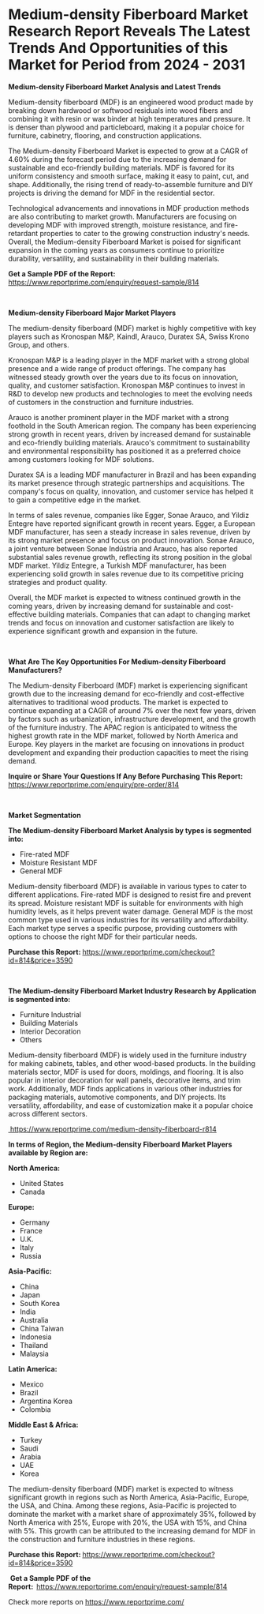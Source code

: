 <p><h1>Medium-density Fiberboard Market Research Report Reveals The Latest Trends And Opportunities of this Market for Period from 2024 - 2031</h1></p><p><strong>Medium-density Fiberboard Market Analysis and Latest Trends</strong></p>
<p><p>Medium-density fiberboard (MDF) is an engineered wood product made by breaking down hardwood or softwood residuals into wood fibers and combining it with resin or wax binder at high temperatures and pressure. It is denser than plywood and particleboard, making it a popular choice for furniture, cabinetry, flooring, and construction applications.</p><p>The Medium-density Fiberboard Market is expected to grow at a CAGR of 4.60% during the forecast period due to the increasing demand for sustainable and eco-friendly building materials. MDF is favored for its uniform consistency and smooth surface, making it easy to paint, cut, and shape. Additionally, the rising trend of ready-to-assemble furniture and DIY projects is driving the demand for MDF in the residential sector.</p><p>Technological advancements and innovations in MDF production methods are also contributing to market growth. Manufacturers are focusing on developing MDF with improved strength, moisture resistance, and fire-retardant properties to cater to the growing construction industry's needs. Overall, the Medium-density Fiberboard Market is poised for significant expansion in the coming years as consumers continue to prioritize durability, versatility, and sustainability in their building materials.</p></p>
<p><strong>Get a Sample PDF of the Report:&nbsp;</strong> <a href="https://www.reportprime.com/enquiry/request-sample/814">https://www.reportprime.com/enquiry/request-sample/814</a></p>
<p>&nbsp;</p>
<p><strong>Medium-density Fiberboard Major Market Players</strong></p>
<p><p>The medium-density fiberboard (MDF) market is highly competitive with key players such as Kronospan M&P, Kaindl, Arauco, Duratex SA, Swiss Krono Group, and others. </p><p>Kronospan M&P is a leading player in the MDF market with a strong global presence and a wide range of product offerings. The company has witnessed steady growth over the years due to its focus on innovation, quality, and customer satisfaction. Kronospan M&P continues to invest in R&D to develop new products and technologies to meet the evolving needs of customers in the construction and furniture industries.</p><p>Arauco is another prominent player in the MDF market with a strong foothold in the South American region. The company has been experiencing strong growth in recent years, driven by increased demand for sustainable and eco-friendly building materials. Arauco's commitment to sustainability and environmental responsibility has positioned it as a preferred choice among customers looking for MDF solutions.</p><p>Duratex SA is a leading MDF manufacturer in Brazil and has been expanding its market presence through strategic partnerships and acquisitions. The company's focus on quality, innovation, and customer service has helped it to gain a competitive edge in the market.</p><p>In terms of sales revenue, companies like Egger, Sonae Arauco, and Yildiz Entegre have reported significant growth in recent years. Egger, a European MDF manufacturer, has seen a steady increase in sales revenue, driven by its strong market presence and focus on product innovation. Sonae Arauco, a joint venture between Sonae Indústria and Arauco, has also reported substantial sales revenue growth, reflecting its strong position in the global MDF market. Yildiz Entegre, a Turkish MDF manufacturer, has been experiencing solid growth in sales revenue due to its competitive pricing strategies and product quality.</p><p>Overall, the MDF market is expected to witness continued growth in the coming years, driven by increasing demand for sustainable and cost-effective building materials. Companies that can adapt to changing market trends and focus on innovation and customer satisfaction are likely to experience significant growth and expansion in the future.</p></p>
<p>&nbsp;</p>
<p><strong>What Are The Key Opportunities For Medium-density Fiberboard Manufacturers?</strong></p>
<p><p>The Medium-density Fiberboard (MDF) market is experiencing significant growth due to the increasing demand for eco-friendly and cost-effective alternatives to traditional wood products. The market is expected to continue expanding at a CAGR of around 7% over the next few years, driven by factors such as urbanization, infrastructure development, and the growth of the furniture industry. The APAC region is anticipated to witness the highest growth rate in the MDF market, followed by North America and Europe. Key players in the market are focusing on innovations in product development and expanding their production capacities to meet the rising demand.</p></p>
<p><strong>Inquire or Share Your Questions If Any Before Purchasing This Report:</strong> <a href="https://www.reportprime.com/enquiry/pre-order/814">https://www.reportprime.com/enquiry/pre-order/814</a></p>
<p>&nbsp;</p>
<p><strong>Market Segmentation</strong></p>
<p><strong>The Medium-density Fiberboard Market Analysis by types is segmented into:</strong></p>
<p><ul><li>Fire-rated MDF</li><li>Moisture Resistant MDF</li><li>General MDF</li></ul></p>
<p><p>Medium-density fiberboard (MDF) is available in various types to cater to different applications. Fire-rated MDF is designed to resist fire and prevent its spread. Moisture resistant MDF is suitable for environments with high humidity levels, as it helps prevent water damage. General MDF is the most common type used in various industries for its versatility and affordability. Each market type serves a specific purpose, providing customers with options to choose the right MDF for their particular needs.</p></p>
<p><strong>Purchase this Report:&nbsp;</strong><a href="https://www.reportprime.com/checkout?id=814&price=3590">https://www.reportprime.com/checkout?id=814&price=3590</a></p>
<p>&nbsp;</p>
<p><strong>The Medium-density Fiberboard Market Industry Research by Application is segmented into:</strong></p>
<p><ul><li>Furniture Industrial</li><li>Building Materials</li><li>Interior Decoration</li><li>Others</li></ul></p>
<p><p>Medium-density fiberboard (MDF) is widely used in the furniture industry for making cabinets, tables, and other wood-based products. In the building materials sector, MDF is used for doors, moldings, and flooring. It is also popular in interior decoration for wall panels, decorative items, and trim work. Additionally, MDF finds applications in various other industries for packaging materials, automotive components, and DIY projects. Its versatility, affordability, and ease of customization make it a popular choice across different sectors.</p></p>
<p><a href="https://www.reportprime.com/medium-density-fiberboard-r814">&nbsp;https://www.reportprime.com/medium-density-fiberboard-r814</a></p>
<p><strong>In terms of Region, the Medium-density Fiberboard Market Players available by Region are:</strong></p>
<p>
    <p> <strong> North America: </strong>
        <ul>
            <li>United States</li>
            <li>Canada</li>
        </ul>
        </p> 
    <p> <strong> Europe: </strong>
        <ul>
            <li>Germany</li>
            <li>France</li>
            <li>U.K.</li>
            <li>Italy</li>
            <li>Russia</li>
        </ul>
        </p> 
    <p> <strong> Asia-Pacific: </strong>
        <ul>
            <li>China</li>
            <li>Japan</li>
            <li>South Korea</li>
            <li>India</li>
            <li>Australia</li>
            <li>China Taiwan</li>
            <li>Indonesia</li>
            <li>Thailand</li>
            <li>Malaysia</li>
        </ul>
        </p> 
    <p> <strong> Latin America: </strong>
        <ul>
            <li>Mexico</li>
            <li>Brazil</li>
            <li>Argentina Korea</li>
            <li>Colombia</li>
        </ul>
        </p> 
    <p> <strong> Middle East & Africa: </strong>
        <ul>
            <li>Turkey</li>
            <li>Saudi</li>
            <li>Arabia</li>
            <li>UAE</li>
            <li>Korea</li>
        </ul>
    </p>
    </p>
<p><p>The medium-density fiberboard (MDF) market is expected to witness significant growth in regions such as North America, Asia-Pacific, Europe, the USA, and China. Among these regions, Asia-Pacific is projected to dominate the market with a market share of approximately 35%, followed by North America with 25%, Europe with 20%, the USA with 15%, and China with 5%. This growth can be attributed to the increasing demand for MDF in the construction and furniture industries in these regions.</p></p>
<p><strong>Purchase this Report: </strong><a href="https://www.reportprime.com/checkout?id=814&price=3590">https://www.reportprime.com/checkout?id=814&price=3590</a></p>
<p>&nbsp;<strong>Get a Sample PDF of the Report:&nbsp;&nbsp;</strong><a href="https://www.reportprime.com/enquiry/request-sample/814">https://www.reportprime.com/enquiry/request-sample/814</a></p>
<p><strong></strong></p>
<p>Check more reports on <a href="https://www.reportprime.com/">https://www.reportprime.com/</a></p>